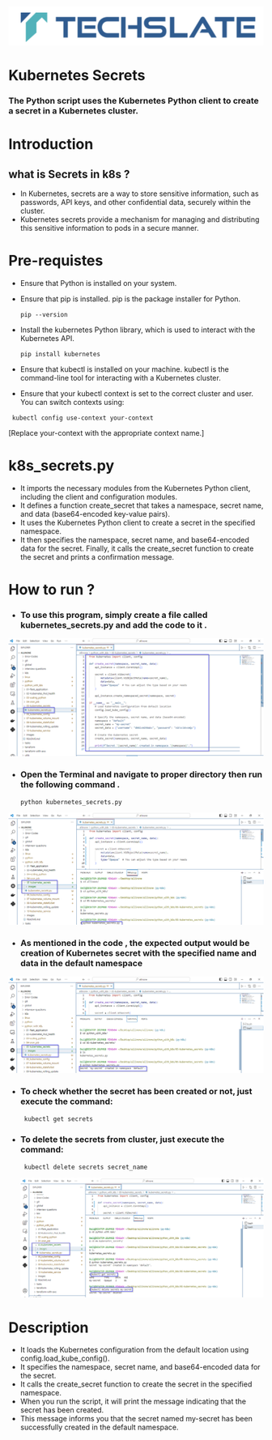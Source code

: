 ![TechSlate](../../global/images/ts.png)

# Kubernetes Secrets

### The Python script uses the Kubernetes Python client to create a secret in a Kubernetes cluster. 

# Introduction 

## what is Secrets in k8s ?

- In Kubernetes, secrets are a way to store sensitive information, such as passwords, API keys, and other confidential data, securely within the cluster.
- Kubernetes secrets provide a mechanism for managing and distributing this sensitive information to pods in a secure manner.



# Pre-requistes

- Ensure that Python is installed on your system. 
- Ensure that pip is installed. pip is the package installer for Python. 

   ```
  pip --version
   ```
- Install the kubernetes Python library, which is used to interact with the Kubernetes API. 

  ```
  pip install kubernetes
   ```
- Ensure that kubectl is installed on your machine. kubectl is the command-line tool for interacting with a Kubernetes cluster. 
- Ensure that your kubectl context is set to the correct cluster and user. You can switch contexts using:

 ```
  kubectl config use-context your-context
   ```
   [Replace your-context with the appropriate context name.]


# k8s_secrets.py

- It imports the necessary modules from the Kubernetes Python client, including the client and configuration modules.
- It defines a function create_secret that takes a namespace, secret name, and data (base64-encoded key-value pairs).
- It uses the Kubernetes Python client to create a secret in the specified namespace.
- It then specifies the namespace, secret name, and base64-encoded data for the secret. Finally, it calls the create_secret function to create the secret and prints a confirmation message.


# How to run ?

- ### To use this program, simply create a file called kubernetes_secrets.py and add the code to it .

![reverse-string](images/secrets.png)


- ### Open the Terminal and navigate to proper directory then run the following command .

   ```
   python kubernetes_secrets.py
   ```

![reverse-string](images/exec_command.png)


- ### As mentioned in the code , the expected output would be creation of Kubernetes secret with the specified name and data in the default namespace


![reverse-string](images/output.png)


- ### To check whether the secret has been created or not, just execute the command:

  ```
   kubectl get secrets
   ```
   
- ### To delete the secrets from cluster, just execute the command:

  ```
   kubectl delete secrets secret_name
   ```  

   ![reverse-string](images/output2.png)

# Description 

- It loads the Kubernetes configuration from the default location using config.load_kube_config().
- It specifies the namespace, secret name, and base64-encoded data for the secret.
- It calls the create_secret function to create the secret in the specified namespace.
- When you run the script, it will print the message indicating that the secret has been created. 
- This message informs you that the secret named my-secret has been successfully created in the default namespace. 





